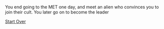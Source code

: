 You end going to the MET one day, and meet an alien who convinces you to join their cult. You later go on to become the leader

[Start Over](option-1.md)